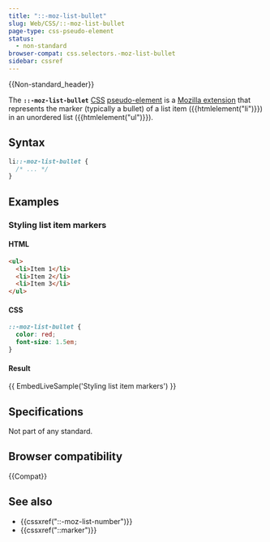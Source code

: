 ```yaml
---
title: "::-moz-list-bullet"
slug: Web/CSS/::-moz-list-bullet
page-type: css-pseudo-element
status:
  - non-standard
browser-compat: css.selectors.-moz-list-bullet
sidebar: cssref
---
```

{{Non-standard_header}}

The **`::-moz-list-bullet`** [CSS](/en-US/docs/Web/CSS) [pseudo-element](/en-US/docs/Web/CSS/Pseudo-elements) is a [Mozilla extension](/en-US/docs/Web/CSS/Mozilla_Extensions) that represents the marker (typically a bullet) of a list item ({{htmlelement("li")}}) in an unordered list ({{htmlelement("ul")}}).

## Syntax

```css
li::-moz-list-bullet {
  /* ... */
}
```

## Examples

### Styling list item markers

#### HTML

```html
<ul>
  <li>Item 1</li>
  <li>Item 2</li>
  <li>Item 3</li>
</ul>
```

#### CSS

```css
::-moz-list-bullet {
  color: red;
  font-size: 1.5em;
}
```

#### Result

{{ EmbedLiveSample('Styling list item markers') }}

## Specifications

Not part of any standard.

## Browser compatibility

{{Compat}}

## See also

- {{cssxref("::-moz-list-number")}}
- {{cssxref("::marker")}}
